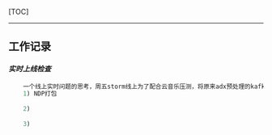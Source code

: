[TOC]

---

## 工作记录





#### _实时上线检查_

```java
	一个线上实时问题的思考，周五storm线上为了配合云音乐压测，将原来adx预处理的kafka-topic切换为新的topic(由原来一个根据日志类型分为三个)，由于storm在启动的时候并没有从新的topic的读取数据(主要原因storm消费kafka数据的时候会先从保存中zk中的数据去读取数据)，最终的解决方案是先将原有storm在zk的节点删除，然后重新发布并且配置storm从头开始消费。通过这个问题，反思为了避免以后实时发布可能的问题，将发布和验证流程约束如下:
	1) NDP打包
		
	2)  
        
    3)
	

```

